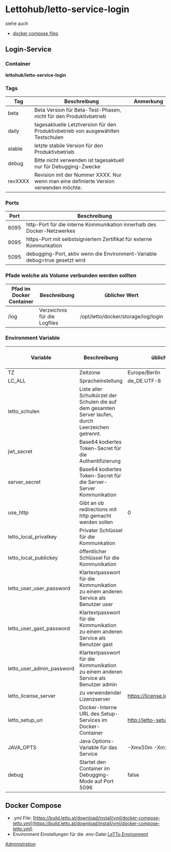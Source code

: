 # Lettohub/letto-service-login
siehe auch
* [docker compose files](/notimplemented/index.md)

##  Login-Service 
###  Container 
**lettohub/letto-service-login**

###  Tags 

| Tag     | Beschreibung                                                                         | Anmerkung |
|---------|--------------------------------------------------------------------------------------|-----------|
| beta    | Beta Version für Beta-Test-Phasen, nicht für den Produktivbetrieb                    |           |
| daily   | tagesaktuelle Letztversion für den Produktivbetrieb von ausgewählten Testschulen     |           |
| stable  | letzte stabile Version für den Produktivbetrieb                                      |           |
| debug   | Bitte nicht verwenden ist tagesaktuell nur für Debugging-Zwecke                      |           |
| revXXXX | Revision mit der Nummer XXXX. Nur wenn man eine definierte Version verwenden möchte. |           |


###  Ports 

| Port | Beschreibung                                                                |
|------|-----------------------------------------------------------------------------|
| 8095 | http-Port für die interne Kommunikation innerhalb des Docker-Netzwerkes     |
| 9095 | https-Port mit selbstsigniertem Zertifikat für externe Kommunkation         |
| 5095 | debugging-Port, aktiv wenn die Environment-Variable debug=true gesetzt wird |


###  Pfade welche als Volume verbunden werden sollten 


| Pfad im Docker Container | Beschreibung                 | üblicher Wert                       |
|--------------------------|------------------------------|-------------------------------------|
| /log                     | Verzeichnis für die Logfiles | /opt/letto/docker/storage/log/login |


###  Environment Variable 

| Variable                  | Beschreibung                                                                                        | üblicher Wert                         | muss gesetzt sein |
|---------------------------|-----------------------------------------------------------------------------------------------------|---------------------------------------|-------------------|
| TZ                        | Zeitzone                                                                                            | Europe/Berlin                         | nein              |
| LC_ALL                    | Spracheinstellung                                                                                   | de_DE.UTF-8                           | nein              |
| letto_schulen             | Liste aller Schulkürzel der Schulen die auf dem gesamten Server laufen, durch Leerzeichen getrennt. |                                       | nein              |
| jwt_secret                | Base64 kodiertes Token-Secret für die Authentifizierung                                             |                                       | ja                |
| server_secret             | Base64 kodiertes Token-Secret für die Server-Server Kommunikation                                   |                                       | ja                |
| use_http                  | Gibt an ob redirections mit http gemacht werden sollen                                              | 0                                     | nein              |
| letto_local_privatkey     | Privater Schlüssel für die Kommunkation                                                             |                                       | ja                |
| letto_local_publickey     | öffentlicher Schlüssel für die Kommunikation                                                        |                                       | ja                |
| letto_user_user_password  | Klartextpasswort für die Kommunikation zu einem anderen Service als Benutzer user                   |                                       | ja                |
| letto_user_gast_password  | Klartextpasswort für die Kommunikation zu einem anderen Service als Benutzer gast                   |                                       | ja                |
| letto_user_admin_password | Klartextpasswort für die Kommunikation zu einem anderen Service als Benutzer admin                  |                                       | ja                |
| letto_license_server      | zu verwendender Lizenzserver                                                                        | https://license.letto.at/lettolicense | ja                |
| letto_setup_uri           | Docker-Interne URL des Setup-Services im Docker-Container                                           | http://letto-setup.nw-letto:8096      | ja                |
| JAVA_OPTS                 | Java Options-Variable für das Service                                                               | -Xms50m -Xmx100m                      | nein              |
| debug                     | Startet den Container im Debugging-Mode auf Port 5096                                               | false                                 | nein              |


##  Docker Compose 
* .yml File: [https://build.letto.at/download/install/yml/docker-compose-letto.yml](https://build.letto.at/download/install/yml/docker-compose-letto.yml)
* Environment Einstellungen für die .env-Datei [LeTTo Environment](../LeTToEnvironment/index.md)

[Administration](../Administration/index.md)

